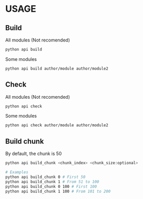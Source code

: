 # USAGE

## Build

All modules (Not recomended)

```bash
python api build
```

Some modules

```bash
python api build author/module author/module2
```

## Check

All modules (Not recomended)

```bash
python api check
```

Some modules

```bash
python api check author/module author/module2
```

## Build chunk

By default, the chunk is 50

```bash
python api build_chunk <chunk_index> <chunk_size:optional>

# Examples
python api build_chunk 0 # First 50
python api build_chunk 1 # From 51 to 100
python api build_chunk 0 100 # First 100
python api build_chunk 1 100 # From 101 to 200
```

